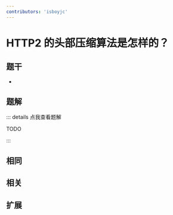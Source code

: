 ```yaml
---
contributors: 'isboyjc'
---
```


# HTTP2 的头部压缩算法是怎样的？


## 题干

- 



## 题解

::: details 点我查看题解

  TODO

:::



## 相同


## 相关


## 扩展

